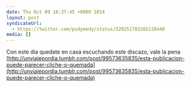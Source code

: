 ```yaml
---
date: Thu Oct 09 16:37:45 +0000 2014
layout: post
syndicateUrl:
  - https://twitter.com/pudymody/status/520251783265128448
media: []
---
```

Con este dia quedate en casa escuchando este discazo, vale la pena
[http://unviajepordia.tumblr.com/post/99573635835/esta-publicacion-puede-parecer-cliche-o-quemada](http://unviajepordia.tumblr.com/post/99573635835/esta-publicacion-puede-parecer-cliche-o-quemada)

